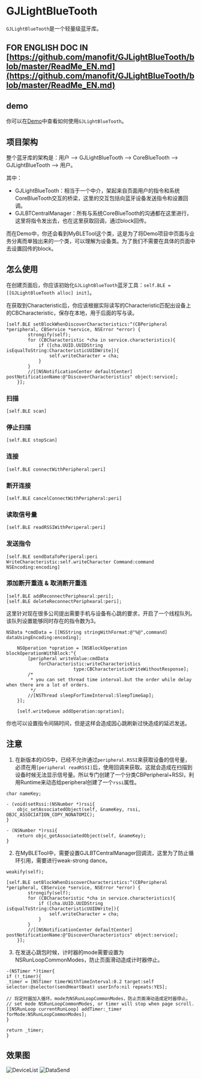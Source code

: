 
# GJLightBlueTooth
```GJLightBlueTooth```是一个轻量级蓝牙库。
## FOR ENGLISH DOC IN [https://github.com/manofit/GJLightBlueTooth/blob/master/ReadMe_EN.md](https://github.com/manofit/GJLightBlueTooth/blob/master/ReadMe_EN.md)
## demo
你可以在[Demo](https://github.com/manofit/GJLightBlueTooth/tree/master/GJLightBlueTooth/GJLightBlueTooth/Demo)中查看如何使用```GJLightBlueTooth```。

## 项目架构
整个蓝牙库的架构是：用户 ——> GJLightBlueTooth ——> CoreBlueTooth ——> GJLightBlueTooth ——> 用户。

其中：
- GJLightBlueTooth：相当于一个中介，架起来自页面用户的指令和系统CoreBlueTooth交互的桥梁，这里的交互包括向蓝牙设备发送指令和设置回调。
- GJLBTCentralManager：所有与系统CoreBlueTooth的沟通都在这里进行，这里将指令发出去，也在这里获取回调，通过block回传。

而在Demo中，你还会看到MyBLETool这个类，这是为了将Demo项目中页面与业务分离而单独出来的一个类，可以理解为设备类。为了我们不需要在具体的页面中去设置回传的block。

## 怎么使用
在创建页面后，你应该初始化```GJLightBlueTooth```蓝牙工具：```self.BLE = [[GJLightBlueTooth alloc] init]```。

在获取到Characteristic后，你应该根据实际读写的Characteristic匹配出设备上的CBCharacteristic，保存在本地，用于后面的写与读。


```
[self.BLE setBlockWhenDiscoverCharacteristics:^(CBPeripheral *peripheral, CBService *service, NSError *error) {
        strongify(self);
        for (CBCharacteristic *cha in service.characteristics){
            if ([cha.UUID.UUIDString isEqualToString:CharacteristicUUIDWrite]){
                self.writeCharacter = cha;
            }
        }
        //[[NSNotificationCenter defaultCenter] postNotificationName:@"DiscoverCharacteristics" object:service];
    }];
```
### 扫描
```
[self.BLE scan]
```
### 停止扫描
```
[self.BLE stopScan]
```
### 连接
```
[self.BLE connectWithPeripheral:peri]
```
### 断开连接
```
[self.BLE cancelConnectWithPeripheral:peri]
```
### 读取信号量
```
[self.BLE readRSSIWithPeriperal:peri]
```
### 发送指令
```
[self.BLE sendDataToPeriperal:peri WriteCharacteristic:self.writeCharacter Command:command NSEncoding:encoding]
```
### 添加断开重连 & 取消断开重连
```
[self.BLE addReconnectPeriphearal:peri];
[self.BLE deleteReconnectPeriphearal:peri];
```
这里针对现在很多公司提出需要手机与设备有心跳的要求，开启了一个线程队列。该队列设置能够同时存在的指令数为3。

```
NSData *cmdData = [[NSString stringWithFormat:@"%@",command] dataUsingEncoding:encoding];
    
    NSOperation *opration = [NSBlockOperation blockOperationWithBlock:^{
        [peripheral writeValue:cmdData
            forCharacteristic:writeCharacteristics
                         type:CBCharacteristicWriteWithoutResponse];
        /*
         * you can set thread time interval.but the order while delay when there are a lot of orders.
         */
        //[NSThread sleepForTimeInterval:SleepTimeGap];
    }];
    
    [self.writeQueue addOperation:opration];
```
你也可以设置指令间隔时间，但是这样会造成因心跳刷新过快造成的延迟发送。

## 注意
1. 在新版本的iOS中，已经不允许通过```peripheral.RSSI```来获取设备的信号量，必须在用```[peripheral readRSSI]```后，使用回调来获取。这就会造成在扫描到设备时候无法显示信号量。所以专门创建了一个分类CBPeripheral+RSSI，利用Runtime来动态给peripheral创建了一个```rssi```属性。
```
char nameKey;

- (void)setRssi:(NSNumber *)rssi{
    objc_setAssociatedObject(self, &nameKey, rssi, OBJC_ASSOCIATION_COPY_NONATOMIC);
}

- (NSNumber *)rssi{
    return objc_getAssociatedObject(self, &nameKey);
}
```
2. 在MyBLETool中，需要设置GJLBTCentralManager回调流，这里为了防止循环引用，需要进行weak-strong dance。

```
weakify(self);

[self.BLE setBlockWhenDiscoverCharacteristics:^(CBPeripheral *peripheral, CBService *service, NSError *error) {
        strongify(self);
        for (CBCharacteristic *cha in service.characteristics){
            if ([cha.UUID.UUIDString isEqualToString:CharacteristicUUIDWrite]){
                self.writeCharacter = cha;
            }
        }
        //[[NSNotificationCenter defaultCenter] postNotificationName:@"DiscoverCharacteristics" object:service];
    }];
```
3. 在发送心跳包时候，计时器的mode需要设置为NSRunLoopCommonModes，防止页面滑动造成计时器停止。
```
-(NSTimer *)timer{
if (!_timer){
_timer = [NSTimer timerWithTimeInterval:0.2 target:self selector:@selector(sendHeartBeat) userInfo:nil repeats:YES];

// 将定时器加入循环。mode为NSRunLoopCommonModes，防止页面滑动造成定时器停止。
// set mode NSRunLoopCommonModes, or timer will stop when page scroll.
[[NSRunLoop currentRunLoop] addTimer:_timer forMode:NSRunLoopCommonModes];
}

return _timer;
}
```
## 效果图
![DeviceList](https://github.com/manofit/ScreenPics/blob/master/LightBlue_Pics/DeviceListVC.PNG)
![DataSend](https://github.com/manofit/ScreenPics/blob/master/LightBlue_Pics/DataSendVC.PNG)
